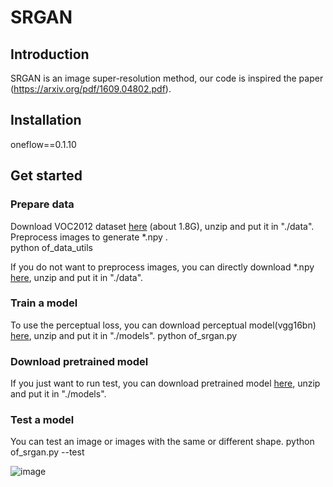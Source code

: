 # SRGAN                                                                                                                       
 
## Introduction
SRGAN is an image super-resolution method, our code is inspired the paper (https://arxiv.org/pdf/1609.04802.pdf).
 
## Installation
oneflow==0.1.10<br>

 
## Get started
 
### Prepare data
Download VOC2012 dataset [here](https://oneflow-static.oss-cn-beijing.aliyuncs.com/train_data_zjlab/VOC2012.zip) (about 1.8G), unzip and put it in "./data". Preprocess images to generate *.npy . <br>
python of_data_utils <br>

If you do not want to preprocess images, you can directly download *.npy [here](https://oneflow-static.oss-cn-beijing.aliyuncs.com/train_data_zjlab/VOC2012_npy.zip), unzip and put it in "./data". <br>


### Train a model
To use the perceptual loss, you can download perceptual model(vgg16bn) [here](https://oneflow-static.oss-cn-beijing.aliyuncs.com/train_data_zjlab/of_vgg16bn_reuse.zip), unzip and put it in "./models".
python of_srgan.py

### Download pretrained model
If you just want to run test, you can download pretrained model [here](https://oneflow-static.oss-cn-beijing.aliyuncs.com/train_data_zjlab/srgan.zip), unzip and put it in "./models".
 
### Test a model
You can test an image or images with the same or different shape.
python of_srgan.py --test

![image](https://user-images.githubusercontent.com/12004134/112796226-47460080-909c-11eb-8c54-b92863bac1ae.png)
